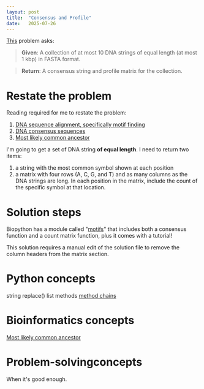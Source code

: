 ```yaml
---
layout: post
title:  "Consensus and Profile"
date:   2025-07-26
---
```


[This](https://rosalind.info/problems/cons/) problem asks:

> **Given**: A collection of at most 10 DNA strings of equal length (at most 1 kbp) in FASTA format.

> **Return**: A consensus string and profile matrix for the collection. 

<!--Break-->

# Restate the problem
Reading required for me to restate the problem:
1. [DNA sequence alignment, specifically motif finding](https://en.wikipedia.org/wiki/Sequence_alignment#Motif_finding)
2. [DNA consensus sequences](https://en.wikipedia.org/wiki/Consensus_sequence)
3. [Most likely common ancestor](https://en.wikipedia.org/wiki/Most_recent_common_ancestor)

I'm going to get a set of DNA string **of equal length**. I need to return two items:
1. a string with the most common symbol shown at each position
2. a matrix with four rows (A, C, G, and T) and as many columns as the DNA strings are long. In each position in the matrix, include the count of the specific symbol at that location.

# Solution steps
Biopython has a module called "[motifs](https://biopython.org/docs/latest/Tutorial/chapter_motifs.html)" that includes both a consensus function and a count matrix function, plus it comes with a tutorial!

This solution requires a manual edit of the solution file to remove the column headers from the matrix section.

# Python concepts
string replace()
list methods
[method chains](https://www.geeksforgeeks.org/python/method-chaining-in-python/)

# Bioinformatics concepts
[Most likely common ancestor](https://en.wikipedia.org/wiki/Most_recent_common_ancestor)


# Problem-solvingconcepts
When it's good enough.


